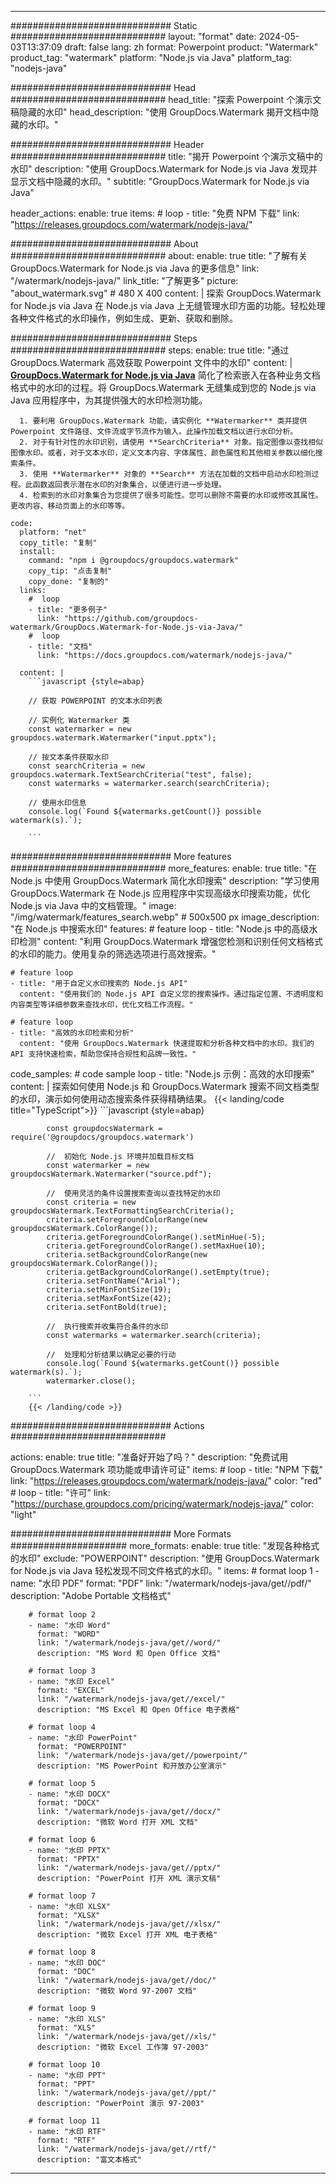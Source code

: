 
---
############################# Static ############################
layout: "format"
date:  2024-05-03T13:37:09
draft: false
lang: zh
format: Powerpoint
product: "Watermark"
product_tag: "watermark"
platform: "Node.js via Java"
platform_tag: "nodejs-java"

############################# Head ############################
head_title: "探索 Powerpoint 个演示文稿隐藏的水印"
head_description: "使用 GroupDocs.Watermark 揭开文档中隐藏的水印。"

############################# Header ############################
title: "揭开 Powerpoint 个演示文稿中的水印" 
description: "使用 GroupDocs.Watermark for Node.js via Java 发现并显示文档中隐藏的水印。"
subtitle: "GroupDocs.Watermark for Node.js via Java" 

header_actions:
  enable: true
  items:
    #  loop
    - title: "免费 NPM 下载"
      link: "https://releases.groupdocs.com/watermark/nodejs-java/"
      
############################# About ############################
about:
    enable: true
    title: "了解有关 GroupDocs.Watermark for Node.js via Java 的更多信息"
    link: "/watermark/nodejs-java/"
    link_title: "了解更多"
    picture: "about_watermark.svg" # 480 X 400
    content: |
       探索 GroupDocs.Watermark for Node.js via Java 在 Node.js via Java 上无缝管理水印方面的功能。轻松处理各种文件格式的水印操作，例如生成、更新、获取和删除。

############################# Steps ############################
steps:
    enable: true
    title: "通过 GroupDocs.Watermark 高效获取 Powerpoint 文件中的水印"
    content: |
      **[GroupDocs.Watermark for Node.js via Java](https://products.groupdocs.com/watermark/nodejs-java/)** 简化了检索嵌入在各种业务文档格式中的水印的过程。将 GroupDocs.Watermark 无缝集成到您的 Node.js via Java 应用程序中，为其提供强大的水印检测功能。
      
      1. 要利用 GroupDocs.Watermark 功能，请实例化 **Watermarker** 类并提供 Powerpoint 文件路径、文件流或字节流作为输入。此操作加载文档以进行水印分析。
      2. 对于有针对性的水印识别，请使用 **SearchCriteria** 对象。指定图像以查找相似图像水印。或者，对于文本水印，定义文本内容、字体属性、颜色属性和其他相关参数以细化搜索条件。
      3. 使用 **Watermarker** 对象的 **Search** 方法在加载的文档中启动水印检测过程。此函数返回表示潜在水印的对象集合，以便进行进一步处理。
      4. 检索到的水印对象集合为您提供了很多可能性。您可以删除不需要的水印或修改其属性。更改内容、移动页面上的水印等等。
   
    code:
      platform: "net"
      copy_title: "复制"
      install:
        command: "npm i @groupdocs/groupdocs.watermark"
        copy_tip: "点击复制"
        copy_done: "复制的"
      links:
        #  loop
        - title: "更多例子"
          link: "https://github.com/groupdocs-watermark/GroupDocs.Watermark-for-Node.js-via-Java/"
        #  loop
        - title: "文档"
          link: "https://docs.groupdocs.com/watermark/nodejs-java/"
          
      content: |
        ```javascript {style=abap}

        // 获取 POWERPOINT 的文本水印列表

        // 实例化 Watermarker 类
        const watermarker = new groupdocs.watermark.Watermarker("input.pptx");
        
        // 按文本条件获取水印
        const searchCriteria = new groupdocs.watermark.TextSearchCriteria("test", false);
        const watermarks = watermarker.search(searchCriteria);

        // 使用水印信息
        console.log(`Found ${watermarks.getCount()} possible watermark(s).`);
        
        ```            

############################# More features ############################
more_features:
  enable: true
  title: "在 Node.js 中使用 GroupDocs.Watermark 简化水印搜索"
  description: "学习使用 GroupDocs.Watermark 在 Node.js 应用程序中实现高级水印搜索功能，优化 Node.js via Java 中的文档管理。"
  image: "/img/watermark/features_search.webp" # 500x500 px
  image_description: "在 Node.js 中搜索水印"
  features:
    # feature loop
    - title: "Node.js 中的高级水印检测"
      content: "利用 GroupDocs.Watermark 增强您检测和识别任何文档格式的水印的能力。使用复杂的筛选选项进行高效搜索。"

    # feature loop
    - title: "用于自定义水印搜索的 Node.js API"
      content: "使用我们的 Node.js API 自定义您的搜索操作。通过指定位置、不透明度和内容类型等详细参数来查找水印，优化文档工作流程。"

    # feature loop
    - title: "高效的水印检索和分析"
      content: "使用 GroupDocs.Watermark 快速提取和分析各种文档中的水印。我们的 API 支持快速检索，帮助您保持合规性和品牌一致性。"
      
  code_samples:
    # code sample loop
    - title: "Node.js 示例：高效的水印搜索"
      content: |
        探索如何使用 Node.js 和 GroupDocs.Watermark 搜索不同文档类型的水印，演示如何使用动态搜索条件获得精确结果。
        {{< landing/code title="TypeScript">}}
        ```javascript {style=abap}
        
            const groupdocsWatermark = require('@groupdocs/groupdocs.watermark')

            //  初始化 Node.js 环境并加载目标文档
            const watermarker = new groupdocsWatermark.Watermarker("source.pdf");

            //  使用灵活的条件设置搜索查询以查找特定的水印
            const criteria = new groupdocsWatermark.TextFormattingSearchCriteria();
            criteria.setForegroundColorRange(new groupdocsWatermark.ColorRange());
            criteria.getForegroundColorRange().setMinHue(-5);
            criteria.getForegroundColorRange().setMaxHue(10);
            criteria.setBackgroundColorRange(new groupdocsWatermark.ColorRange());
            criteria.getBackgroundColorRange().setEmpty(true);
            criteria.setFontName("Arial");
            criteria.setMinFontSize(19);
            criteria.setMaxFontSize(42);
            criteria.setFontBold(true);
  
            //  执行搜索并收集符合条件的水印
            const watermarks = watermarker.search(criteria);

            //  处理和分析结果以确定必要的行动
            console.log(`Found ${watermarks.getCount()} possible watermark(s).`);
            watermarker.close();

        ```
        {{< /landing/code >}}


############################# Actions ############################

actions:
  enable: true
  title: "准备好开始了吗？"
  description: "免费试用 GroupDocs.Watermark 项功能或申请许可证"
  items:
    #  loop
    - title: "NPM 下载"
      link: "https://releases.groupdocs.com/watermark/nodejs-java/"
      color: "red"
        #  loop
    - title: "许可"
      link: "https://purchase.groupdocs.com/pricing/watermark/nodejs-java/"
      color: "light"


############################# More Formats #####################
more_formats:
    enable: true
    title: "发现各种格式的水印"
    exclude: "POWERPOINT"
    description: "使用 GroupDocs.Watermark for Node.js via Java 轻松发现不同文件格式的水印。"
    items: 
        # format loop 1
        - name: "水印 PDF"
          format: "PDF"
          link: "/watermark/nodejs-java/get//pdf/"
          description: "Adobe Portable 文档格式"

        # format loop 2
        - name: "水印 Word"
          format: "WORD"
          link: "/watermark/nodejs-java/get//word/"
          description: "MS Word 和 Open Office 文档"
          
        # format loop 3
        - name: "水印 Excel"
          format: "EXCEL"
          link: "/watermark/nodejs-java/get//excel/"
          description: "MS Excel 和 Open Office 电子表格"

        # format loop 4
        - name: "水印 PowerPoint"
          format: "POWERPOINT"
          link: "/watermark/nodejs-java/get//powerpoint/"
          description: "MS PowerPoint 和开放办公室演示"

        # format loop 5
        - name: "水印 DOCX"
          format: "DOCX"
          link: "/watermark/nodejs-java/get//docx/"
          description: "微软 Word 打开 XML 文档"
          
        # format loop 6
        - name: "水印 PPTX"
          format: "PPTX"
          link: "/watermark/nodejs-java/get//pptx/"
          description: "PowerPoint 打开 XML 演示文稿"
          
        # format loop 7
        - name: "水印 XLSX"
          format: "XLSX"
          link: "/watermark/nodejs-java/get//xlsx/"
          description: "微软 Excel 打开 XML 电子表格"

        # format loop 8
        - name: "水印 DOC"
          format: "DOC"
          link: "/watermark/nodejs-java/get//doc/"
          description: "微软 Word 97-2007 文档"

        # format loop 9
        - name: "水印 XLS"
          format: "XLS"
          link: "/watermark/nodejs-java/get//xls/"
          description: "微软 Excel 工作簿 97-2003"

        # format loop 10
        - name: "水印 PPT"
          format: "PPT"
          link: "/watermark/nodejs-java/get//ppt/"
          description: "PowerPoint 演示 97-2003"

        # format loop 11
        - name: "水印 RTF"
          format: "RTF"
          link: "/watermark/nodejs-java/get//rtf/"
          description: "富文本格式"

---